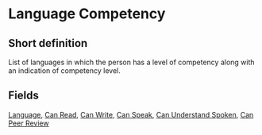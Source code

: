 # Language Competency
## Short definition
List of languages in which the person has a level of competency along with an indication of competency level.
## Fields
[Language](../Object-Fields/Language%20Competency/Language.md),
[Can Read](../Object-Fields/Language%20Competency/Can%20Read.md),
[Can Write](../Object-Fields/Language%20Competency/Can%20Write.md),
[Can Speak](../Object-Fields/Language%20Competency/Can%20Speak.md),
[Can Understand Spoken](../Object-Fields/Language%20Competency/Can%20Understand%20Spoken.md),
[Can Peer Review](../Object-Fields/Language%20Competency/Can%20Peer%20Review.md)
